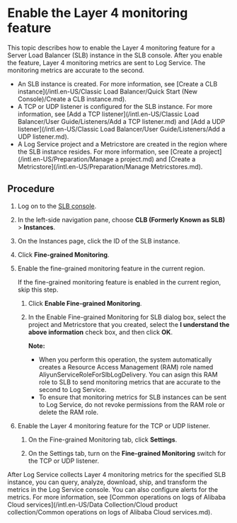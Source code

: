 # Enable the Layer 4 monitoring feature

This topic describes how to enable the Layer 4 monitoring feature for a Server Load Balancer \(SLB\) instance in the SLB console. After you enable the feature, Layer 4 monitoring metrics are sent to Log Service. The monitoring metrics are accurate to the second.

-   An SLB instance is created. For more information, see [Create a CLB instance](/intl.en-US/Classic Load Balancer/Quick Start (New Console)/Create a CLB instance.md).
-   A TCP or UDP listener is configured for the SLB instance. For more information, see [Add a TCP listener](/intl.en-US/Classic Load Balancer/User Guide/Listeners/Add a TCP listener.md) and [Add a UDP listener](/intl.en-US/Classic Load Balancer/User Guide/Listeners/Add a UDP listener.md).
-   A Log Service project and a Metricstore are created in the region where the SLB instance resides. For more information, see [Create a project](/intl.en-US/Preparation/Manage a project.md) and [Create a Metricstore](/intl.en-US/Preparation/Manage Metricstores.md).

## Procedure

1.  Log on to the [SLB console](https://slb.console.aliyun.com/slb).

2.  In the left-side navigation pane, choose **CLB \(Formerly Known as SLB\)** \> **Instances**.

3.  On the Instances page, click the ID of the SLB instance.

4.  Click **Fine-grained Monitoring**.

5.  Enable the fine-grained monitoring feature in the current region.

    If the fine-grained monitoring feature is enabled in the current region, skip this step.

    1.  Click **Enable Fine-grained Monitoring**.

    2.  In the Enable Fine-grained Monitoring for SLB dialog box, select the project and Metricstore that you created, select the **I understand the above information** check box, and then click **OK**.

        **Note:**

        -   When you perform this operation, the system automatically creates a Resource Access Management \(RAM\) role named AliyunServiceRoleForSlbLogDelivery. You can asign this RAM role to SLB to send monitoring metrics that are accurate to the second to Log Service.
        -   To ensure that monitoring metrics for SLB instances can be sent to Log Service, do not revoke permissions from the RAM role or delete the RAM role.
6.  Enable the Layer 4 monitoring feature for the TCP or UDP listener.

    1.  On the Fine-grained Monitoring tab, click **Settings**.

    2.  On the Settings tab, turn on the **Fine-grained Monitoring** switch for the TCP or UDP listener.


After Log Service collects Layer 4 monitoring metrics for the specified SLB instance, you can query, analyze, download, ship, and transform the metrics in the Log Service console. You can also configure alerts for the metrics. For more information, see [Common operations on logs of Alibaba Cloud services](/intl.en-US/Data Collection/Cloud product collection/Common operations on logs of Alibaba Cloud services.md).

